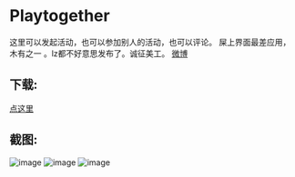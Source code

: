 Playtogether
============

这里可以发起活动，也可以参加别人的活动，也可以评论。
屎上界面最差应用，木有之一 。lz都不好意思发布了。诚征美工。
[微博][1]

下载:
--------
[点这里][2]

截图:
--------
![image](https://raw.github.com/xuyangbill/Playtogether/master/screenshots/1.png)
![image](https://raw.github.com/xuyangbill/Playtogether/master/screenshots/2.png)
![image](https://raw.github.com/xuyangbill/Playtogether/master/screenshots/3.png)

[1]: http://weibo.com/xuyangbill
[2]: https://github.com/xuyangbill/Playtogether/raw/master/releases/Playtogether_1.00.apk

